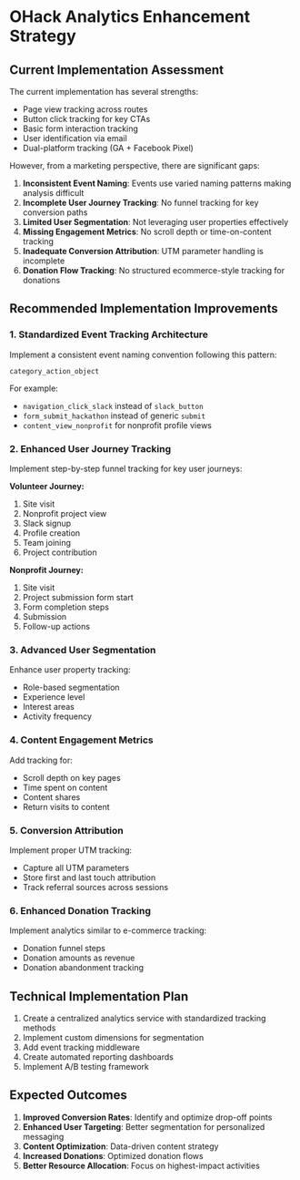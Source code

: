 # OHack Analytics Enhancement Strategy

## Current Implementation Assessment

The current implementation has several strengths:
- Page view tracking across routes
- Button click tracking for key CTAs
- Basic form interaction tracking
- User identification via email
- Dual-platform tracking (GA + Facebook Pixel)

However, from a marketing perspective, there are significant gaps:

1. **Inconsistent Event Naming**: Events use varied naming patterns making analysis difficult
2. **Incomplete User Journey Tracking**: No funnel tracking for key conversion paths
3. **Limited User Segmentation**: Not leveraging user properties effectively
4. **Missing Engagement Metrics**: No scroll depth or time-on-content tracking
5. **Inadequate Conversion Attribution**: UTM parameter handling is incomplete
6. **Donation Flow Tracking**: No structured ecommerce-style tracking for donations

## Recommended Implementation Improvements

### 1. Standardized Event Tracking Architecture

Implement a consistent event naming convention following this pattern:
```
category_action_object
```

For example:
- `navigation_click_slack` instead of `slack_button`
- `form_submit_hackathon` instead of generic `submit`
- `content_view_nonprofit` for nonprofit profile views

### 2. Enhanced User Journey Tracking

Implement step-by-step funnel tracking for key user journeys:

**Volunteer Journey:**
1. Site visit
2. Nonprofit project view
3. Slack signup
4. Profile creation
5. Team joining
6. Project contribution

**Nonprofit Journey:**
1. Site visit
2. Project submission form start
3. Form completion steps
4. Submission
5. Follow-up actions

### 3. Advanced User Segmentation

Enhance user property tracking:
- Role-based segmentation
- Experience level
- Interest areas
- Activity frequency

### 4. Content Engagement Metrics

Add tracking for:
- Scroll depth on key pages
- Time spent on content
- Content shares
- Return visits to content

### 5. Conversion Attribution

Implement proper UTM tracking:
- Capture all UTM parameters
- Store first and last touch attribution
- Track referral sources across sessions

### 6. Enhanced Donation Tracking

Implement analytics similar to e-commerce tracking:
- Donation funnel steps
- Donation amounts as revenue
- Donation abandonment tracking

## Technical Implementation Plan

1. Create a centralized analytics service with standardized tracking methods
2. Implement custom dimensions for segmentation
3. Add event tracking middleware 
4. Create automated reporting dashboards
5. Implement A/B testing framework

## Expected Outcomes

1. **Improved Conversion Rates**: Identify and optimize drop-off points
2. **Enhanced User Targeting**: Better segmentation for personalized messaging
3. **Content Optimization**: Data-driven content strategy
4. **Increased Donations**: Optimized donation flows
5. **Better Resource Allocation**: Focus on highest-impact activities